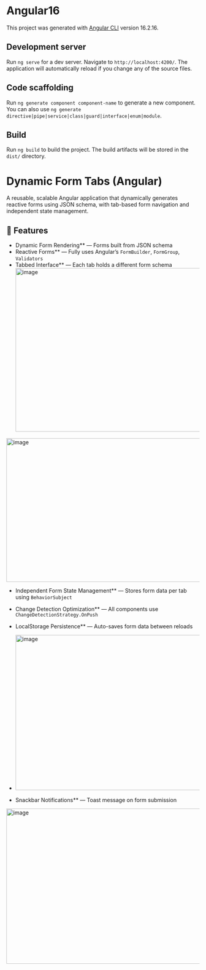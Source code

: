 # Angular16

This project was generated with [Angular CLI](https://github.com/angular/angular-cli) version 16.2.16.

## Development server

Run `ng serve` for a dev server. Navigate to `http://localhost:4200/`. The application will automatically reload if you change any of the source files.

## Code scaffolding

Run `ng generate component component-name` to generate a new component. You can also use `ng generate directive|pipe|service|class|guard|interface|enum|module`.

## Build

Run `ng build` to build the project. The build artifacts will be stored in the `dist/` directory.

# Dynamic Form Tabs (Angular)

A reusable, scalable Angular application that dynamically generates reactive forms using JSON schema, with tab-based form navigation and independent state management.


## 📌 Features
- Dynamic Form Rendering** — Forms built from JSON schema
- Reactive Forms** — Fully uses Angular’s `FormBuilder`, `FormGroup`, `Validators`
- Tabbed Interface** — Each tab holds a different form schema
  <img width="949" height="426" alt="image" src="https://github.com/user-attachments/assets/198a6d73-6483-4897-b758-94d158396fd8" />
<img width="950" height="374" alt="image" src="https://github.com/user-attachments/assets/a414d343-d022-4e7c-8ad4-77148c2576a9" />

- Independent Form State Management** — Stores form data per tab using `BehaviorSubject`
- Change Detection Optimization** — All components use `ChangeDetectionStrategy.OnPush`
- LocalStorage Persistence** — Auto-saves form data between reloads
- <img width="957" height="404" alt="image" src="https://github.com/user-attachments/assets/a1639f38-115f-4ec7-bc1b-5c1311efddac" />

- Snackbar Notifications** — Toast message on form submission
<img width="756" height="404" alt="image" src="https://github.com/user-attachments/assets/c1a2b55b-586c-47af-99ee-3ef3622648a0" />

